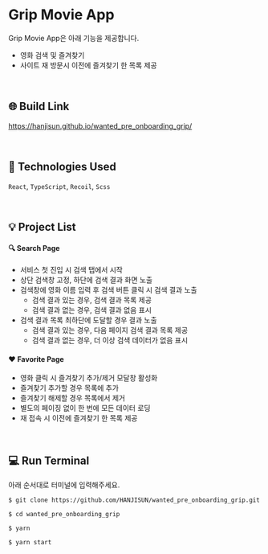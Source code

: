 # Grip Movie App

Grip Movie App은 아래 기능을 제공합니다. 
- 영화 검색 및 즐겨찾기
- 사이트 재 방문시 이전에 즐겨찾기 한 목록 제공

<br />  

## 🌐 Build Link

https://hanjisun.github.io/wanted_pre_onboarding_grip/

<br />  

## 🔨 Technologies Used

`React`, `TypeScript`, `Recoil`, `Scss`

<br />  

## 💡 Project List

#### 🔍 Search Page
- 서비스 첫 진입 시 검색 탭에서 시작
- 상단 검색창 고정, 하단에 검색 결과 화면 노출
- 검색창에 영화 이름 입력 후 검색 버튼 클릭 시 검색 결과 노출
  - 검색 결과 있는 경우, 검색 결과 목록 제공
  - 검색 결과 없는 경우, 검색 결과 없음 표시
- 검색 결과 목록 최하단에 도달할 경우 결과 노출
  - 검색 결과 있는 경우, 다음 페이지 검색 결과 목록 제공
  - 검색 결과 없는 경우, 더 이상 검색 데이터가 없음 표시

#### ❤️ Favorite Page
- 영화 클릭 시 즐겨찾기 추가/제거 모달창 활성화
- 즐겨찾기 추가할 경우 목록에 추가
- 즐겨찾기 해제할 경우 목록에서 제거 
- 별도의 페이징 없이 한 번에 모든 데이터 로딩
- 재 접속 시 이전에 즐겨찾기 한 목록 제공

<br />  

## 💻 Run Terminal

아래 순서대로 터미널에 입력해주세요.

```
$ git clone https://github.com/HANJISUN/wanted_pre_onboarding_grip.git
```

```
$ cd wanted_pre_onboarding_grip
```

```
$ yarn
```

```
$ yarn start
```

